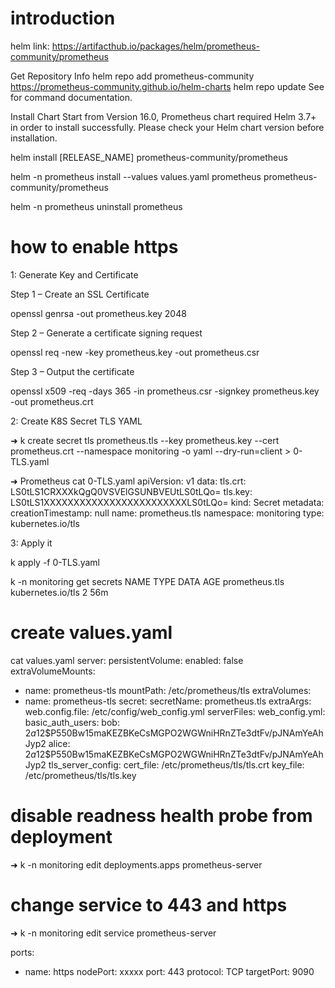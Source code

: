 # introduction 

helm link: https://artifacthub.io/packages/helm/prometheus-community/prometheus

Get Repository Info
helm repo add prometheus-community https://prometheus-community.github.io/helm-charts
helm repo update
See  for command documentation.

Install Chart
Start from Version 16.0, Prometheus chart required Helm 3.7+ in order to install successfully. Please check your Helm chart version before installation.

helm install [RELEASE_NAME] prometheus-community/prometheus

helm -n prometheus install --values values.yaml prometheus prometheus-community/prometheus

helm -n prometheus  uninstall prometheus

# how to enable https

1: Generate Key and Certificate

Step 1 – Create an SSL Certificate

openssl genrsa -out prometheus.key 2048

Step 2 – Generate a certificate signing request

openssl req -new -key prometheus.key -out prometheus.csr

Step 3 – Output the certificate

openssl x509 -req -days 365 -in prometheus.csr -signkey prometheus.key -out prometheus.crt

2: Create K8S Secret TLS YAML

➜  k create secret tls prometheus.tls --key prometheus.key --cert prometheus.crt --namespace monitoring -o yaml --dry-run=client > 0-TLS.yaml

➜  Prometheus cat 0-TLS.yaml
apiVersion: v1
data:
  tls.crt: LS0tLS1CRXXXkQgQ0VSVElGSUNBVEUtLS0tLQo=
  tls.key: LS0tLS1XXXXXXXXXXXXXXXXXXXXXXXXLS0tLQo=
kind: Secret
metadata:
  creationTimestamp: null
  name: prometheus.tls
  namespace: monitoring
type: kubernetes.io/tls

3: Apply it

k apply -f 0-TLS.yaml

k -n monitoring get secrets
NAME                               TYPE                 DATA   AGE
prometheus.tls                     kubernetes.io/tls    2      56m

# create values.yaml
cat values.yaml
server:
  persistentVolume:
    enabled: false
  extraVolumeMounts:
  - name: prometheus-tls
    mountPath: /etc/prometheus/tls
  extraVolumes:
  - name: prometheus-tls
    secret:
      secretName: prometheus.tls
  extraArgs:
    web.config.file: /etc/config/web_config.yml
serverFiles:
  web_config.yml:
    basic_auth_users:
      bob: $2a$12$P550Bw15maKEZBKeCsMGPO2WGWniHRnZTe3dtFv/pJNAmYeAhJyp2
      alice: $2a$12$P550Bw15maKEZBKeCsMGPO2WGWniHRnZTe3dtFv/pJNAmYeAhJyp2
    tls_server_config:
      cert_file: /etc/prometheus/tls/tls.crt
      key_file: /etc/prometheus/tls/tls.key

# disable readness health probe from deployment

➜  k -n monitoring edit deployments.apps prometheus-server

# change service to 443 and https

➜   k -n monitoring edit service prometheus-server

  ports:
  - name: https
    nodePort: xxxxx
    port: 443
    protocol: TCP
    targetPort: 9090

